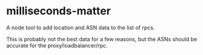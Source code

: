 # milliseconds-matter

A node tool to add location and ASN data to the list of rpcs.

This is probably not the best data for a few reasons, but the ASNs should be accurate for the proxy/loadbalancer/rpc.